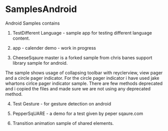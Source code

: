 # SamplesAndroid
Android Samples contains

1. TestDifferent Language - sample app for testing different language content.

2. app - calender demo - work in progress

3. CheeseSqaure master is a forked sample from chris banes support library sample for android.

The sample shows usage of collapsing toolbar with reyclerview, view pager and a circle pager indicator. For the circle pager indicator i have used jake whartons cirlce pager indicator sample.
There are few methods deprecated and i copied the files and made sure we are not using any deprecated method. 

4. Test Gesture - for gesture detection on android

5. PepperSqUARE - a demo for a test given by peper sqaure.com

6. Transition animation sample of shared elements.

